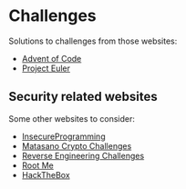# Challenges

Solutions to challenges from those websites:

 * [Advent of Code](https://adventofcode.com)
 * [Project Euler](https://projecteuler.net)

## Security related websites

Some other websites to consider:

 * [InsecureProgramming](https://github.com/gerasdf/InsecureProgramming)
 * [Matasano Crypto Challenges](https://cryptopals.com)
 * [Reverse Engineering Challenges](https://challenges.re/)
 * [Root Me](https://www.root-me.org)
 * [HackTheBox](www.hackthebox.eu/)
